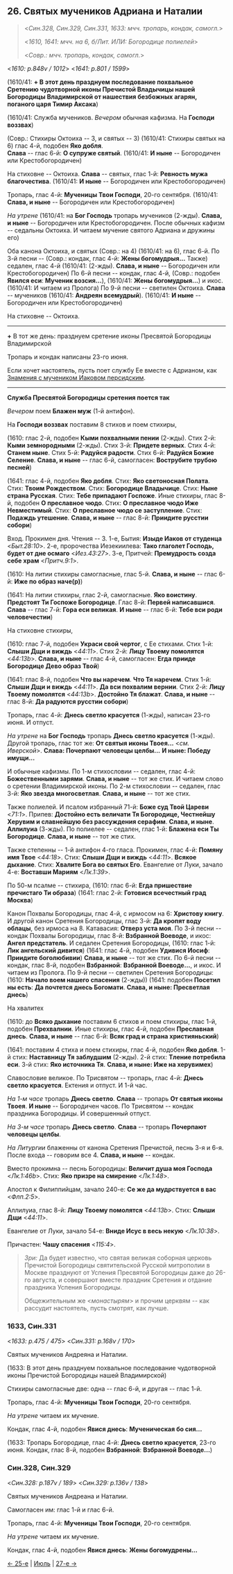 ## 26. Святых мучеников Адриана и Наталии

> <*Син.328, Син.329, Син.331, 1633: мчч. тропарь, кондак, самогл.*>
>
> <*1610, 1641: мчч. на 6, б/Лит. ИЛИ: Богородице полиелей*>
>
> <*Совр.: мчч. тропарь, кондак, самогл.*>

<*1610: p.848v / 1012*>
<*1641: p.801 / 1599*>

(1610/41: **+ В этот день празднуем последование похвальное Сретению чудотворной иконы Пречистой Владычицы нашей Богородицы Владимирской от нашествия безбожных агарян, поганого царя Тимир Аксака**)

(1610/41: Служба мучеников. *Вечером* обычная кафизма. На **Господи воззвах**)

(Совр.: Стихиры Октоиха -- 3, и святых -- 3)
(1610/41: Стихиры святых на 6)
глас 4-й, подобен **Яко добля**.  
**Слава** -- глас 6-й: **О супруже святый**.
(1610/41: **И ныне** -- Богородичен или Крестобогородичен)

На стиховне -- Октоиха. 
**Слава** -- святых, глас 1-й: **Ревность мужа благочестива**.
(1610/41: **И ныне** -- Богородичен или Крестобогородичен)

Тропарь, глас 4-й: **Мученицы Твои Господи**, 20-го сентября.
(1610/41: **Слава, и ныне** -- Богородичен или Крестобогородичен)

*На утрене* (1610/41: на **Бог Господь** тропарь мучеников (2-жды).
**Слава, и ныне** -- Богородичен или Крестобогородичен.
После обычных кафизм -- седальны Октоиха. И читаем мучение святого Адриана и дружины его)

Оба канона Октоиха, и святых (Совр.: на 4) (1610/41: на 6), глас 6-й.
По 3-й песни -- (Совр.: кондак, глас 4-й: **Жены богомудрыя...** Также) 
седален, глас 4-й (1610/41: (2-жды). **Слава, и ныне** -- Богородичен или Крестобогородичен) 
По 6-й песни -- кондак, глас 4-й, 
(Совр.: подобен **Явился еси**: **Мученик возсия...**),
(1610/41: **Жены богомудрыя...**)
и икос. (1610/41: И читаем из Пролога)
По 9-й песни -- светилен Октоиха. **Слава** -- мучеников (1610/41: **Андреян всемудрый**). 
(1610/41: **И ныне** -- Богородичен или Крестобогородичен)

На стиховне -- Октоиха. 

---

**+** В тот же день: празднуем сретение иконы Пресвятой Богородицы Владимирской

Тропарь и кондак написаны 23-го июня. 

Если хочет настоятель, пусть поет службу Ее вместе с Адрианом, 
как [Знамения с мучеником Иаковом персидским](../11_november/11_27_SAB.ru.md).

---

**Служба Пресвятой Богородицы сретения поется так**

*Вечером* поем **Блажен муж** (1-й антифон). 

На **Господи воззвах** поставим 8 стихов и поем стихиры, 

(1610: глас 2-й, подобен **Кыми похвалными пении** (2-жды). 
Стих 2-й: **Кыми земнородными** (2-жды). 
Стих 3-й: **Придете верных**. 
Стих 4-й: **Станем ныне**. 
Стих 5-й: **Радуйся радости**. 
Стих 6-й: **Радуйся Божие Селение**. 
**Слава, и ныне** -- глас 6-й, самогласен: **Вострубите трубою песней**)

(1641: глас 4-й, подобен **Яко добля**. 
Стих: **Яко светоносная Полата**. 
Стих: **Твоим Рождеством**. 
Стих: **Богородице Владычице**. 
Стих: **Ныне страна Русская**. 
Стих: **Тебе припадают Госпоже**. 
Иные стихиры, глас 8-й, подобен **О преславное чюдо**. 
Стих: **О преславное чюдо Иже Невместимый**. 
Стих: **О преславное чюдо се заступление**. 
Стих: **Подаждь утешение**.
**Слава, и ныне** -- глас 8-й: **Приидите русстии собори**)

Вход. Прокимен дня. Чтения -- 3.
1-е, Бытия: **Изыде Иаков от студенца** <*Быт.28:10*>.
2-е, пророчества Иезекиилева: **Тако глаголет Господь, будет от дне осмаго** <*Иез.43:27*>.
3-е, Притчей: **Премудрость созда себе храм** <*Притч.9:1*>.

(1610: На литии стихиры самогласные, глас 5-й. 
**Слава, и ныне** -- глас 6-й: **Иже по образ наче(р)**)

(1641: На литии стихиры, глас 2-й, самогласные. 
**Яко воистину**. 
**Предстоят Ти Госпоже Богородице**.
Глас 8-й: **Первей написавшися**. 
**Слава** -- глас 7-й: **Гора еси великая**. 
**И ныне** -- глас 6-й: **Тебе вси роди человечестии**)

На стиховне стихиры,

(1610: глас 7-й, подобен **Украси свой чертог**, с Ее стихами.
Стих 1-й: **Слыши Дщи и виждь** <*44:11*>. 
Стих 2-й: **Лицу Твоему помолятся** <*44:13b*>. 
**Слава, и ныне** -- глас 4-й, самогласен: **Егда прииде Богородице Дево образ Твой**) 

(1641: глас 8-й, подобен **Что вы наречем**.
**Что Тя наречем**. 
Стих 1-й: **Слыши Дщи и виждь** <*44:11*>. 
**Да вси похвалим вернии**. 
Стих 2-й: **Лицу Твоему помолятся** <*44:13b*>. 
**Достойно Тя блажат**. 
**Слава, и ныне** -- глас 8-й: **Да радуются русстии собори**)

Тропарь, глас 4-й: **Днесь светло красуется** (1-жды), написан 23-го июня. 
И отпуст. 

*На утрене* на **Бог Господь** тропарь **Днесь светло красуется** (1-жды). 
Другой тропарь, глас тот же: **От святыя иконы Твоея...** <*см. Иверской*>. 
**Слава: Почерпают человецы целбы...** 
**И ныне: Победу имущи...** 

И обычные кафизмы. 
По 1-м стихословии -- седален, глас 4-й: **Божественными зарями**. 
**Слава, и ныне** -- тот же стих. И читаем слово о сретении Владимирской иконы. 
По 2-м стихословии -- седален, глас 3-й: **Яко звезда многосветлая**.
**Слава, и ныне** -- тот же стих. 

Также полиелей. И псалом избранный 71-й: **Боже суд Твой Цареви** <*71:1*>. 
Припев: **Достойно есть величати Тя Богородице, Честнейшу Херувим и славнейшую без 
рассуждения серафим**. 
**Слава, и ныне**. **Аллилуиа** (3-жды). 
По полиелее -- седален, глас 1-й: **Блажена еси Ты Богородице**.
**Слава, и ныне** -- тот же стих. 

Также степенны -- 1-й антифон 4-го гласа.
Прокимен, глас 4-й: **Помяну имя Твое** <*44:18*>.
Стих: **Слыши Дщи и виждь** <*44:11*>.
**Всякое дыхание**. Стих: **Хвалите Бога во святых Его**. 
Евангелие от Луки, зачало 4-е: **Воставши Мариям** <*Лк.1:39*>.

По 50-м псалме -- стихира,
(1610: глас 6-й: **Егда пришествие пречистаго Ти образа**)
(1641: глас 2-й: **Готовися всечестный град Москва**)

Канон Похвалы Богородицы, глас 4-й, с ирмосом на 6: **Христову книгу**. 
И другой канон Сретения Богородицы, глас 3-й: **Да кропят воду облацы**, без ирмоса на 8. 
Катавасия: **Отверз уста моя**. 
По 3-й песни -- кондак Похвалы Богородицы, глас 8-й: **Взбранной Воеводе**, 
и икос: **Ангел предстатель**. 
И седален Сретения Богородицы,
(1610: глас 1-й: **Лик ангельский дивится**)
(1641: глас 4-й, подобен **Удивися Иосиф**: **Приидите боголюбивии**)
**Слава, и ныне** -- тот же стих. 
По 6-й песни -- кондак, глас 8-й, подобен **Взбранной**: **Взбранной Воеводе...**, и икос. 
И читаем из Пролога. 
По 9-й песни -- светилен Сретения Богородицы:
(1610: **Начало воем нашего спасения** (2-жды))
(1641: подобен **Посетил ны есть**: **Да почтется днесь Богомати**. 
**Слава, и ныне: Пресветлая днесь**)

На хвалитех

(1610: до **Всяко дыхание** поставим 6 стихов и поем стихиры, глас 1-й, 
подобен **Прехвалнии**. Иные стихиры, глас 4-й, подобен **Преславная днесь**. 
**Слава, и ныне** -- глас 6-й: **Всяк град и страна християньский**)

(1641: поставим 4 стиха и поем стихиры, глас 4-й, подобен **Яко добля**. 
1-й стих: **Наставницу Тя заблудшим** (2-жды). 
2-й стих: **Тление потребила еси**. 
3-й стих: **Яко источника Тя**. 
**Слава, и ныне: Иже на херувимех**)

Славословие великое. 
По Трисвятом -- тропарь, глас 4-й: **Днесь светло красуется**. 
Ектения и отпуст. И 1-й час. 

*На 1-м часе* тропарь **Днесь светло**. **Слава** -- тропарь **От святыя иконы Твоея**. 
**И ныне** -- Богородичен часов. По Трисвятом -- кондак праздника Богородицы. 
И совершенный отпуст. 

*На 3-м часе* тропарь **Днесь светло**. **Слава** -- тропарь **Почерпают человецы целбы**.

*На Литургии* блаженны от канона Сретения Пречистой, песнь 3-я и 6-я. 
После входа -- говорим все 4. **Слава, и ныне** -- кондак. 

Вместо прокимна -- песнь Богородицы: **Величит душа моя Господа** <*Лк.1:46b*>. 
Стих: **Яко призре на смирение** <*Лк.1:48*>.

Апостол к Филиппийцам, зачало 240-е: **Се же да мудрствуется в вас** <*Флп.2:5*>.

Аллилуиа, глас 8-й: **Лицу Твоему помолятся** <*44:13b*>. 
Стих: **Слыши Дщи** <*44:11*>. 

Евангелие от Луки, зачало 54-е: **Вниде Исус в весь некую** <*Лк.10:38*>.

Причастен: **Чашу спасения** <*115:4*>.

> *Зри:* Да будет известно, что святая великая соборная церковь Пречистой Богородицы 
> святительской Русской митрополии в Москве празднуют от Успения Пресвятой Богородицы 
> даже до 26-го августа, и совершают вместе праздник Сретения и отдание праздника 
> Успения Богородицы. 
>  
> Общежительным же <*монастырям*> и прочим церквям -- как рассудит настоятель, пусть смотрят, как лучше. 

### 1633, Син.331

<*1633: p.475 / 475*>
<*Син.331: p.168v / 170*>

Святых мучеников Андреяна и Наталии.

(1633: В этот день празднуем похвальное последование чудотворной иконы Пречистой Богородицы нашей Владимирской)

Стихиры самогласные две: одна -- глас 6-й, и другая -- глас 1-й. 

Тропарь, глас 4-й: **Мученицы Твои Господи**, 20-го сентября. 

*На утрене* читаем их мучение. 

Кондак, глас 4-й, подобен **Явися днесь**: **Мученическая бо сия...** 

(1633: Тропарь Богородице, глас 4-й: **Днесь светло красуется**, 23-го июня.
Кондак, глас 8-й, подобен **Взбранной**: **Взбранной Воеводе...**)

### Син.328, Син.329

<*Син.328: p.187v / 189*>
<*Син.329: p.136v / 138*>

Святых мучеников Андреана и Наталии.

Самогласен им: глас 1-й и глас 6-й.

Тропарь, глас 4-й: **Мученицы Твои Господи**, 20-го сентября.

*На утрене* читаем их мучение.

Кондак, глас 4-й, подобен **Явися днесь**: **Жены богомудрены...**

[← 25-е](08_25_SAB.ru.md) | [Июль](README.md#26-й) | [27-е →](08_27_SAB.ru.md)
